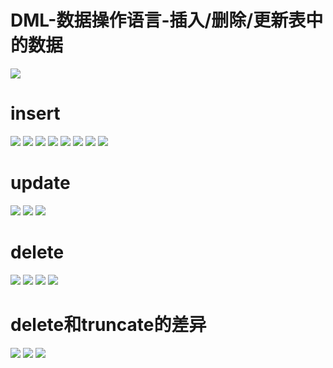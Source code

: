 # DML-数据操作语言-插入/删除/更新表中的数据

![](../pics/dml语言分类.png)

# insert

![](../pics/insert语法案例01.png)
![](../pics/insert语法案例02.png)
![](../pics/insert语法案例03.png)
![](../pics/insert语法案例04.png)
![](../pics/insert语法案例05.png)
![](../pics/insert语法案例06.png)
![](../pics/insert语法案例07.png)
![](../pics/insert语法案例08.png)

# update

![](../pics/update语法案例01.png)
![](../pics/update语法案例02.png)
![](../pics/update语法案例03.png)

# delete

![](../pics/delete语句的语法案例01.png)
![](../pics/delete语句的语法案例02.png)
![](../pics/delete语句的语法案例03.png)
![](../pics/delete语句的语法案例04.png)

# delete和truncate的差异

![](../pics/delete和truncate的差异01.png)
![](../pics/delete和truncate的差异02.png)
![](../pics/delete和truncate的差异03.png)